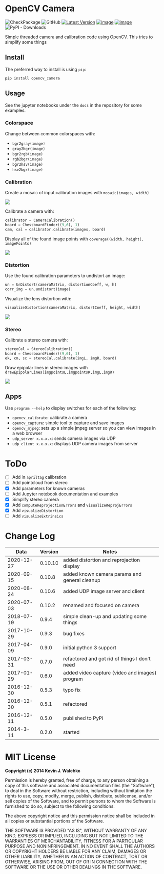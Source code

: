 # OpenCV Camera

![CheckPackage](https://github.com/MomsFriendlyRobotCompany/opencv_camera/workflows/CheckPackage/badge.svg)
![GitHub](https://img.shields.io/github/license/MomsFriendlyRobotCompany/opencv_camera)
[![Latest Version](https://img.shields.io/pypi/v/opencv_camera.svg)](https://pypi.python.org/pypi/opencv_camera/)
[![image](https://img.shields.io/pypi/pyversions/opencv_camera.svg)](https://pypi.python.org/pypi/opencv_camera)
[![image](https://img.shields.io/pypi/format/opencv_camera.svg)](https://pypi.python.org/pypi/opencv_camera)
![PyPI - Downloads](https://img.shields.io/pypi/dm/opencv_camera?color=aqua)

Simple threaded camera and calibration code using OpenCV. This tries to simplify some things

## Install

The preferred way to install is using `pip`:

```
pip install opencv_camera
```

## Usage

See the jupyter notebooks under the `docs` in the repository for some examples.

### Colorspace

Change between common colorspaces with:

- `bgr2gray(image)`
- `gray2bgr(image)`
- `bgr2rgb(image)`
- `rgb2bgr(image)`
- `bgr2hsv(image)`
- `hsv2bgr(image)`

### Calibration

Create a mosaic of input calibration images with `mosaic(images, width)`

![](https://github.com/MomsFriendlyRobotCompany/opencv_camera/blob/master/pics/mosaic.png?raw=true)

Calibrate a camera with:

```python
calibrator = CameraCalibration()
board = ChessboardFinder((9,6), 1)
cam, cal = calibrator.calibrate(images, board)
```

Display all of the found image points with `coverage((width, height), imagePoints)`

![](https://github.com/MomsFriendlyRobotCompany/opencv_camera/blob/master/pics/target-points.png?raw=true)

### Distortion

Use the found calibration parameters to undistort an image:

```python
un = UnDistort(cameraMatrix, distortionCoeff, w, h)
corr_img = un.undistort(image)
```

Visualize the lens distortion with:

```python
visualizeDistortion(cameraMatrix, distortCoeff, height, width)
```

![](https://github.com/MomsFriendlyRobotCompany/opencv_camera/blob/master/pics/py-dist.png?raw=true)

### Stereo

Calibrate a stereo camera with:

```python
stereoCal = StereoCalibration()
board = ChessboardFinder((9,6), 1)
ok, cm, sc = stereoCal.calibrate(imgL, imgR, board)
```

Draw epipolar lines in stereo images with `drawEpipolarLines(imgpointsL,imgpointsR,imgL,imgR)`

![](https://github.com/MomsFriendlyRobotCompany/opencv_camera/blob/master/pics/epipolar.png?raw=true)

## Apps

Use `program --help` to display switches for each of the following:

- `opencv_calibrate`: calibrate a camera
- `opencv_capture`: simple tool to capture and save images
- `opencv_mjpeg`: sets up a simple jmpeg server so you can view images in a web browser
- `udp_server x.x.x.x`: sends camera images via UDP
- `udp_client x.x.x.x`: displays UDP camera images from server

# ToDo

- [ ] Add in `apriltag` calibration
- [ ] Add pointcloud from stereo
- [x] Add parameters for known cameras
- [ ] Add Jupyter notebook documentation and examples
- [x] Simplify stereo camera
- [x] Add `computeReprojectionErrors` and `visualizeReprojErrors`
- [x] Add `visualizeDistortion`
- [ ] Add `visualizeExtrinsics`

# Change Log

| Data       | Version | Notes                                     |
|------------|---------|-------------------------------------------|
| 2020-12-27 | 0.10.10 | added distortion and reprojection display |
| 2020-09-15 | 0.10.8 | added known camera params and general cleanup |
| 2020-08-24 | 0.10.6 | added UDP image server and client |
| 2020-07-03 | 0.10.2 | renamed and focused on camera |
| 2018-07-19 |  0.9.4 | simple clean-up and updating some things |
| 2017-10-29 |  0.9.3 | bug fixes |
| 2017-04-09 |  0.9.0 | initial python 3 support |
| 2017-03-31 |  0.7.0 | refactored and got rid of things I don't need |
| 2017-01-29 |  0.6.0 | added video capture (video and images) program |
| 2016-12-30 |  0.5.3 | typo fix |
| 2016-12-30 |  0.5.1 | refactored |
| 2016-12-11 |  0.5.0 | published to PyPi |
| 2014-3-11  |  0.2.0 | started |

# MIT License

**Copyright (c) 2014 Kevin J. Walchko**

Permission is hereby granted, free of charge, to any person obtaining a copy
of this software and associated documentation files (the "Software"), to deal
in the Software without restriction, including without limitation the rights
to use, copy, modify, merge, publish, distribute, sublicense, and/or sell
copies of the Software, and to permit persons to whom the Software is
furnished to do so, subject to the following conditions:

The above copyright notice and this permission notice shall be included in all
copies or substantial portions of the Software.

THE SOFTWARE IS PROVIDED "AS IS", WITHOUT WARRANTY OF ANY KIND, EXPRESS OR
IMPLIED, INCLUDING BUT NOT LIMITED TO THE WARRANTIES OF MERCHANTABILITY,
FITNESS FOR A PARTICULAR PURPOSE AND NONINFRINGEMENT. IN NO EVENT SHALL THE
AUTHORS OR COPYRIGHT HOLDERS BE LIABLE FOR ANY CLAIM, DAMAGES OR OTHER
LIABILITY, WHETHER IN AN ACTION OF CONTRACT, TORT OR OTHERWISE, ARISING FROM,
OUT OF OR IN CONNECTION WITH THE SOFTWARE OR THE USE OR OTHER DEALINGS IN THE
SOFTWARE.

